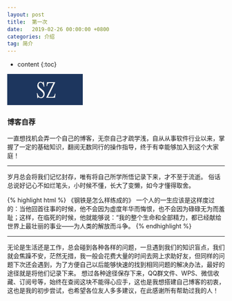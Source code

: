 ```yaml
---
layout: post
title:  第一次
date:   2019-02-26 00:00:00 +0800
categories: 介绍
tag: 简介
---
```



* content
{:toc}


![/images/test.jpg](/images/test.jpg)


### 博客自荐



一直想找机会弄一个自己的博客，无奈自己才疏学浅，自从从事软件行业以来，掌握了一定的基础知识，翻阅无数同行的操作指导，终于有幸能够加入到这个大家庭！

---

岁月总会将我们记忆封存，唯有将自己所学所悟记录下来，才不至于流逝。
俗话总说好记心不如烂笔头，小时候不懂，长大了变懒，如今才懂得取舍。

{% highlight html %}
《钢铁是怎么样练成的》
一个人的一生应该是这样度过的：当他回首往事的时候，他不会因为虚度年华而悔恨，也不会因为碌碌无为而羞耻；这样，在临死的时候，他就能够说：“我的整个生命和全部精力，都已经献给世界上最壮丽的事业——为人类的解放而斗争。
{% endhighlight %}

---

无论是生活还是工作，总会碰到各种各样的问题，一旦遇到我们的知识盲点，我们就会焦躁不安，茫然无措，我一般会花费大量的时间去网上求助好友，但同样的问题下次还会遇到，为了方便自己以后能够快速的找到相同问题的解决办法，最好的途径就是将他们记录下来。
想过各种途径保存下来，QQ群文件、WPS、微信收藏、订阅号等，始终在查阅这块不能得心应手，这也是我想搭建自己博客的初衷，这也是我的初步尝试，也希望各位友人多多建议，在此感谢所有帮助过我的人！